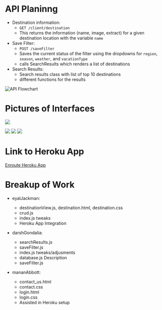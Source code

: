 # API Planinng

- Destination information:
  - `GET /client/destination`
  - This returns the information (name, image, extract) for a given destination location with the variable `name`
- Save Filter:
  - `POST /saveFilter`
  - Saves the current status of the filter using the dropdowns for `region`, `season`, `weather`, and `vacationType`
  - calls SearchResults which renders a list of destinations
- Search Results:
  - Search results class with list of top 10 destinations
  - different functions for the results

![API Flowchart](https://i.imgur.com/lYQwD6Y.jpg)
# Pictures of Interfaces
![](https://i.imgur.com/uB9YLra.jpg)

![](https://i.imgur.com/6dg6Tpe.jpg)
![](https://i.imgur.com/4D8f1M7.png)
![](https://i.imgur.com/Ro68Qtm.png)

# Link to Heroku App

[Enroute Heroku App](https://cs326-enroute-30.herokuapp.com/)

# Breakup of Work

- eyalJackman:

  - destinationView.js, destination.html, destination.css
  - crud.js
  - index.js tweaks
  - Heroku App Integration

- darshGondalia:
  - searchResults.js
  - saveFilter.js
  - index.js tweaks/adjusments
  - database.js Description
  - saveFilter.js

- mananAbbott:
  - contact_us.html
  - contact.css
  - login.html
  - login.css
  - Assisted in Heroku setup
